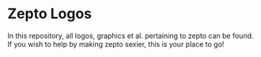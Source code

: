 # Zepto Logos

In this repository, all logos, graphics et al. pertaining to zepto
can be found. If you wish to help by making zepto sexier, this is
your place to go!
